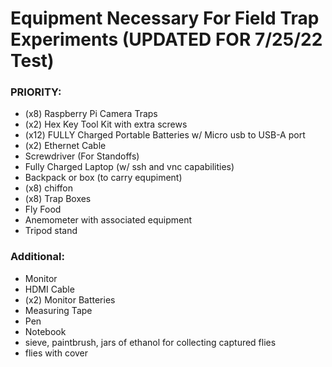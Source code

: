 # Equipment Necessary For Field Trap Experiments (UPDATED FOR 7/25/22 Test)

### PRIORITY:
* (x8) Raspberry Pi Camera Traps
* (x2) Hex Key Tool Kit with extra screws
* (x12) FULLY Charged Portable Batteries w/ Micro usb to USB-A port
* (x2) Ethernet Cable
* Screwdriver (For Standoffs)
* Fully Charged Laptop (w/ ssh and vnc capabilities)
* Backpack or box (to carry equpiment)
* (x8) chiffon
* (x8) Trap Boxes
* Fly Food
* Anemometer with associated equipment
* Tripod stand

### Additional:
* Monitor
* HDMI Cable
* (x2) Monitor Batteries
* Measuring Tape
* Pen
* Notebook
* sieve, paintbrush, jars of ethanol for collecting captured flies
* flies with cover
 
